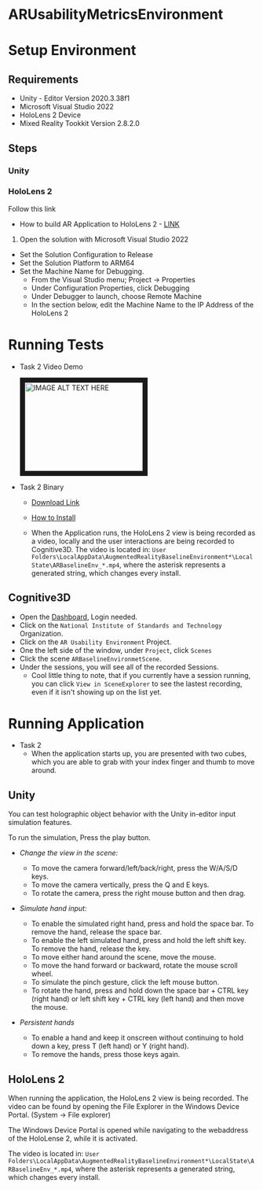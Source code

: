# ARUsabilityMetricsEnvironment

# Setup Environment
## Requirements
* Unity - Editor Version 2020.3.38f1
* Microsoft Visual Studio 2022
* HoloLens 2 Device
* Mixed Reality Tookkit Version 2.8.2.0

## Steps
### Unity
### HoloLens 2
Follow this link
* How to build AR Application to HoloLens 2 - [LINK](https://arvrjourney.com/how-to-build-your-ar-application-to-your-hololens-2-ca0640a01246)
     
<OR> 
 
1. Open the solution with Microsoft Visual Studio 2022
* Set the Solution Configuration to Release
* Set the Solution Platform to ARM64
* Set the Machine Name for Debugging.
    * From the Visual Studio menu; Project -> Properties
    * Under Configuration Properties, click Debugging
    * Under Debugger to launch, choose Remote Machine
    * In the section below, edit the Machine Name to the IP Address of the HoloLens 2

# Running Tests
* Task 2 Video Demo 
     
     <a href="http://www.youtube.com/watch?feature=player_embedded&v=mOAlquvPvFo" target="_blank">
          <img src="http://img.youtube.com/vi/mOAlquvPvFo/0.jpg" alt="IMAGE ALT TEXT HERE" width="240" height="180" border="10" />
     </a> 
     
* Task 2 Binary 
     * [Download Link](https://www.dropbox.com/s/9e6x617cjpcf0c9/ARBaselineEnv_1.0.0.0_x86_x64_arm_arm64.appxbundle?dl=0)
     * [How to Install](https://docs.microsoft.com/en-us/hololens/app-deploy-app-installer#installation-method)

    * When the Application runs, the HoloLens 2 view is being recorded as a video, locally and the user interactions are being recorded to Cognitive3D. The video is located in: `User Folders\LocalAppData\AugmentedRealityBaselineEnvironment*\LocalState\ARBaselineEnv_*.mp4`, where the asterisk represents a generated string, which changes every install. 
     
## Cognitive3D
* Open the [Dashboard](https://app.cognitive3d.com/organizations), Login needed.
* Click on the `National Institute of Standards and Technology` Organization.
* Click on the `AR Usability Environment` Project.
* One the left side of the window, under `Project`, click `Scenes`
* Click the scene `ARBaselineEnvironmetScene`.
* Under the sessions, you will see all of the recorded Sessions.
    * Cool little thing to note, that if you currently have a session running, you can click `View in SceneExplorer` to see the lastest recording, even if it isn't showing up on the list yet.

# Running Application
* Task 2
    * When the application starts up, you are presented with two cubes, which you are able to grab with your index finger and thumb to move around.
## Unity

You can test holographic object behavior with the Unity in-editor input simulation features.

To run the simulation, Press the play button.

* *Change the view in the scene:*
    * To move the camera forward/left/back/right, press the W/A/S/D keys.
    * To move the camera vertically, press the Q and E keys.
    * To rotate the camera, press the right mouse button and then drag.

* *Simulate hand input:*
    * To enable the simulated right hand, press and hold the space bar. To remove the hand, release the space bar.
    * To enable the left simulated hand, press and hold the left shift key. To remove the hand, release the key.
    * To move either hand around the scene, move the mouse.
    * To move the hand forward or backward, rotate the mouse scroll wheel.
    * To simulate the pinch gesture, click the left mouse button.
    * To rotate the hand, press and hold down the space bar + CTRL key (right hand) or left shift key + CTRL key (left hand) and then move the mouse.

* *Persistent hands*
    * To enable a hand and keep it onscreen without continuing to hold down a key, press T (left hand) or Y (right hand). 
    * To remove the hands, press those keys again.

## HoloLens 2
When running the application, the HoloLens 2 view is being recorded. The video can be found by opening the File Explorer in the Windows Device Portal. (System -> File explorer) 

The Windows Device Portal is opened while navigating to the webaddress of the HoloLense 2, while it is activated. 

The video is located in: `User Folders\LocalAppData\AugmentedRealityBaselineEnvironment*\LocalState\ARBaselineEnv_*.mp4`, where the asterisk represents a generated string, which changes every install. 

